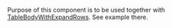 Purpose of this component is to be used together with [TableBodyWithExpandRows](#tablebodywithexpandrows). See example there.
